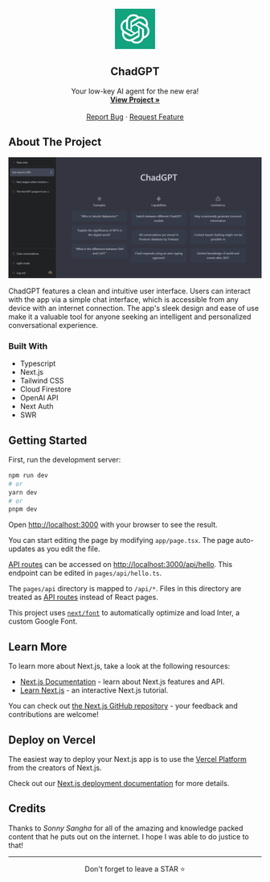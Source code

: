 <!-- PROJECT LOGO -->
<br />
<div align="center">
  <a href="https://chad.nabarun.ai">
    <img src="./public/chadgpt.png" alt="Logo" width="80" height="80">
  </a>

  <h2 align="center">ChadGPT</h2>

  <p align="center">
    Your low-key AI agent for the new era!
    <br />
    <a href="https://chad.nabarun.ai"><strong>View Project »</strong></a>
    <br />
    <br />
    <a href="https://github.com/nabarvn/chadgpt/issues">Report Bug</a>
    ·
    <a href="https://github.com/nabarvn/chadgpt/issues">Request Feature</a>
  </p>
</div>



<!-- ABOUT THE PROJECT -->
## About The Project

<div align="center">
  <img src="./public/screenshot.png" alt="Screenshot">
</div>

ChadGPT features a clean and intuitive user interface. Users can interact with the app via a simple chat interface, which is accessible from any device with an internet connection. The app's sleek design and ease of use make it a valuable tool for anyone seeking an intelligent and personalized conversational experience.



### Built With

* Typescript
* Next.js
* Tailwind CSS
* Cloud Firestore
* OpenAI API
* Next Auth
* SWR



<!-- GETTING STARTED -->
## Getting Started

First, run the development server:

```bash
npm run dev
# or
yarn dev
# or
pnpm dev
```

Open [http://localhost:3000](http://localhost:3000) with your browser to see the result.

You can start editing the page by modifying `app/page.tsx`. The page auto-updates as you edit the file.

[API routes](https://nextjs.org/docs/api-routes/introduction) can be accessed on [http://localhost:3000/api/hello](http://localhost:3000/api/hello). This endpoint can be edited in `pages/api/hello.ts`.

The `pages/api` directory is mapped to `/api/*`. Files in this directory are treated as [API routes](https://nextjs.org/docs/api-routes/introduction) instead of React pages.

This project uses [`next/font`](https://nextjs.org/docs/basic-features/font-optimization) to automatically optimize and load Inter, a custom Google Font.



<!-- LEARN MORE -->
## Learn More

To learn more about Next.js, take a look at the following resources:

- [Next.js Documentation](https://nextjs.org/docs) - learn about Next.js features and API.
- [Learn Next.js](https://nextjs.org/learn) - an interactive Next.js tutorial.

You can check out [the Next.js GitHub repository](https://github.com/vercel/next.js/) - your feedback and contributions are welcome!



<!-- DEPLOY -->
## Deploy on Vercel

The easiest way to deploy your Next.js app is to use the [Vercel Platform](https://vercel.com/new?utm_medium=default-template&filter=next.js&utm_source=create-next-app&utm_campaign=create-next-app-readme) from the creators of Next.js.

Check out our [Next.js deployment documentation](https://nextjs.org/docs/deployment) for more details.



<!-- CREDITS -->
## Credits

Thanks to *Sonny Sangha* for all of the amazing and knowledge packed content that he puts out on the internet. I hope I was able to do justice to that!

<hr />

<div align="center">Don't forget to leave a STAR ⭐️</div>
